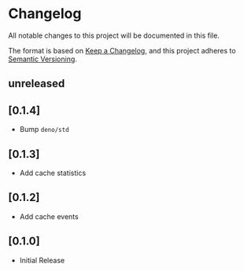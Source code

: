 # Changelog

All notable changes to this project will be documented in this file.

The format is based on [Keep a Changelog](https://keepachangelog.com/en/1.0.0/),
and this project adheres to
[Semantic Versioning](https://semver.org/spec/v2.0.0.html).

## unreleased

## [0.1.4]

- Bump `deno/std`

## [0.1.3]

- Add cache statistics

## [0.1.2]

- Add cache events

## [0.1.0]

- Initial Release
